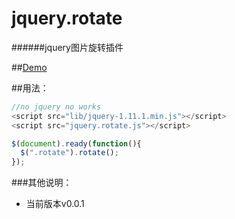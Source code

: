 jquery.rotate
===========================
######jquery图片旋转插件

##[Demo](http://lengziyu.com/unit/demos/rotate/)

##用法：
```javascript
//no jquery no works
<script src="lib/jquery-1.11.1.min.js"></script>
<script src="jquery.rotate.js"></script>

$(document).ready(function(){
  $(".rotate").rotate();
});
```

###其他说明：
- 当前版本v0.0.1
